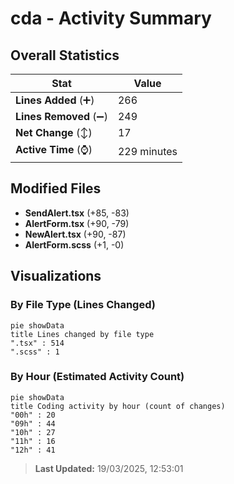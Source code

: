 # cda - Activity Summary 

## Overall Statistics

| Stat                   | Value                                                             |
| ---------------------- | ----------------------------------------------------------------- |
| **Lines Added** (➕)   | 266                                          |
| **Lines Removed** (➖) | 249                                        |
| **Net Change** (↕)    | 17                |
| **Active Time** (⌚)   | 229 minutes |


## Modified Files
- **SendAlert.tsx** (+85, -83)
- **AlertForm.tsx** (+90, -79)
- **NewAlert.tsx** (+90, -87)
- **AlertForm.scss** (+1, -0)

## Visualizations

### By File Type (Lines Changed)

```mermaid
pie showData
title Lines changed by file type
".tsx" : 514
".scss" : 1
```

### By Hour (Estimated Activity Count)

```mermaid
pie showData
title Coding activity by hour (count of changes)
"00h" : 20
"09h" : 44
"10h" : 27
"11h" : 16
"12h" : 41
```


> **Last Updated:** 19/03/2025, 12:53:01